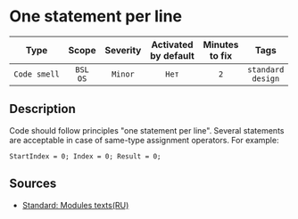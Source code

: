# One statement per line

| Type | Scope | Severity | Activated<br/>by default | Minutes<br/>to fix | Tags |
| :-: | :-: | :-: | :-: | :-: | :-: |
| `Code smell` | `BSL`<br/>`OS` | `Minor` | `Нет` | `2` | `standard`<br/>`design` |

<!-- Блоки выше заполняются автоматически, не трогать -->
## Description

Code should follow principles "one statement per line". Several statements are acceptable in case of same-type assignment operators.
For example:

`StartIndex = 0; Index = 0; Result = 0;`

## Sources

* [Standard: Modules texts(RU)](https://its.1c.ru/db/v8std#content:456:hdoc)
